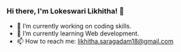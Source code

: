 ### Hi there, I'm Lokeswari Likhitha! 👋

- 🔭 I’m currently working on coding skills.
- 🌱 I’m currently learning Web development.
- 📫 How to reach me: likhitha.saragadam18@gmail.com





<!--- 
- 👯 I’m looking to collaborate on open source projects.🤔 I’m looking for help with ...
- 💬 Ask me about ...
- ⚡ Fun fact: ...
- 😄 Pronouns: She/Her-->




